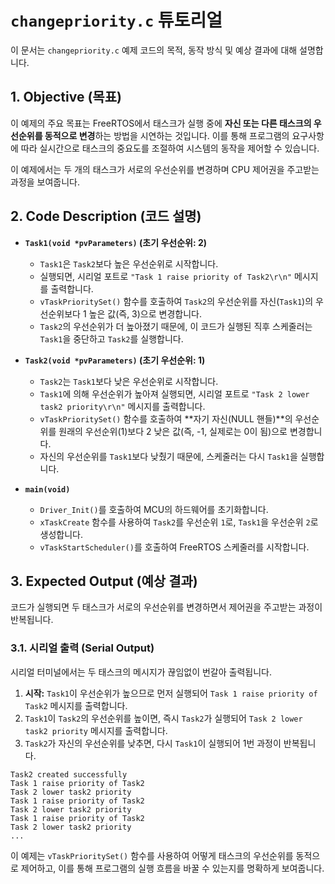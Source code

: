 # `changepriority.c` 튜토리얼

이 문서는 `changepriority.c` 예제 코드의 목적, 동작 방식 및 예상 결과에 대해 설명합니다.

## 1. Objective (목표)

이 예제의 주요 목표는 FreeRTOS에서 태스크가 실행 중에 **자신 또는 다른 태스크의 우선순위를 동적으로 변경**하는 방법을 시연하는 것입니다. 이를 통해 프로그램의 요구사항에 따라 실시간으로 태스크의 중요도를 조절하여 시스템의 동작을 제어할 수 있습니다.

이 예제에서는 두 개의 태스크가 서로의 우선순위를 변경하며 CPU 제어권을 주고받는 과정을 보여줍니다.

## 2. Code Description (코드 설명)

- **`Task1(void *pvParameters)` (초기 우선순위: 2)**
  - `Task1`은 `Task2`보다 높은 우선순위로 시작합니다.
  - 실행되면, 시리얼 포트로 `"Task 1 raise priority of Task2\r\n"` 메시지를 출력합니다.
  - `vTaskPrioritySet()` 함수를 호출하여 `Task2`의 우선순위를 자신(`Task1`)의 우선순위보다 1 높은 값(즉, 3)으로 변경합니다.
  - `Task2`의 우선순위가 더 높아졌기 때문에, 이 코드가 실행된 직후 스케줄러는 `Task1`을 중단하고 `Task2`를 실행합니다.

- **`Task2(void *pvParameters)` (초기 우선순위: 1)**
  - `Task2`는 `Task1`보다 낮은 우선순위로 시작합니다.
  - `Task1`에 의해 우선순위가 높아져 실행되면, 시리얼 포트로 `"Task 2 lower task2 priority\r\n"` 메시지를 출력합니다.
  - `vTaskPrioritySet()` 함수를 호출하여 **자기 자신(NULL 핸들)**의 우선순위를 원래의 우선순위(1)보다 2 낮은 값(즉, -1, 실제로는 0이 됨)으로 변경합니다.
  - 자신의 우선순위를 `Task1`보다 낮췄기 때문에, 스케줄러는 다시 `Task1`을 실행합니다.

- **`main(void)`**
  - `Driver_Init()`를 호출하여 MCU의 하드웨어를 초기화합니다.
  - `xTaskCreate` 함수를 사용하여 `Task2`를 우선순위 `1`로, `Task1`을 우선순위 `2`로 생성합니다.
  - `vTaskStartScheduler()`를 호출하여 FreeRTOS 스케줄러를 시작합니다.

## 3. Expected Output (예상 결과)

코드가 실행되면 두 태스크가 서로의 우선순위를 변경하면서 제어권을 주고받는 과정이 반복됩니다.

### 3.1. 시리얼 출력 (Serial Output)

시리얼 터미널에서는 두 태스크의 메시지가 끊임없이 번갈아 출력됩니다.

1.  **시작:** `Task1`이 우선순위가 높으므로 먼저 실행되어 `Task 1 raise priority of Task2` 메시지를 출력합니다.
2.  `Task1`이 `Task2`의 우선순위를 높이면, 즉시 `Task2`가 실행되어 `Task 2 lower task2 priority` 메시지를 출력합니다.
3.  `Task2`가 자신의 우선순위를 낮추면, 다시 `Task1`이 실행되어 1번 과정이 반복됩니다.

```
Task2 created successfully
Task 1 raise priority of Task2
Task 2 lower task2 priority
Task 1 raise priority of Task2
Task 2 lower task2 priority
Task 1 raise priority of Task2
Task 2 lower task2 priority
...
```

이 예제는 `vTaskPrioritySet()` 함수를 사용하여 어떻게 태스크의 우선순위를 동적으로 제어하고, 이를 통해 프로그램의 실행 흐름을 바꿀 수 있는지를 명확하게 보여줍니다.
